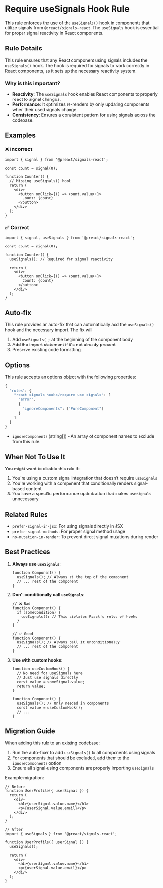 # Require useSignals Hook Rule

This rule enforces the use of the `useSignals()` hook in components that utilize signals from `@preact/signals-react`. The `useSignals` hook is essential for proper signal reactivity in React components.

## Rule Details

This rule ensures that any React component using signals includes the `useSignals()` hook. The hook is required for signals to work correctly in React components, as it sets up the necessary reactivity system.

### Why is this important?

- **Reactivity**: The `useSignals` hook enables React components to properly react to signal changes.
- **Performance**: It optimizes re-renders by only updating components when their used signals change.
- **Consistency**: Ensures a consistent pattern for using signals across the codebase.

## Examples

### ❌ Incorrect

```tsx
import { signal } from '@preact/signals-react';

const count = signal(0);

function Counter() {
  // Missing useSignals() hook
  return (
    <div>
      <button onClick={() => count.value++}>
        Count: {count}
      </button>
    </div>
  );
}
```

### ✅ Correct

```tsx
import { signal, useSignals } from '@preact/signals-react';

const count = signal(0);

function Counter() {
  useSignals(); // Required for signal reactivity
  
  return (
    <div>
      <button onClick={() => count.value++}>
        Count: {count}
      </button>
    </div>
  );
}
```

## Auto-fix

This rule provides an auto-fix that can automatically add the `useSignals()` hook and the necessary import. The fix will:

1. Add `useSignals();` at the beginning of the component body
2. Add the import statement if it's not already present
3. Preserve existing code formatting

## Options

This rule accepts an options object with the following properties:

```ts
{
  "rules": {
    "react-signals-hooks/require-use-signals": [
      "error",
      {
        "ignoreComponents": ["PureComponent"]
      }
    ]
  }
}
```

- `ignoreComponents` (string[]) - An array of component names to exclude from this rule.

## When Not To Use It

You might want to disable this rule if:

1. You're using a custom signal integration that doesn't require `useSignals`
2. You're working with a component that conditionally renders signal-based content
3. You have a specific performance optimization that makes `useSignals` unnecessary

## Related Rules

- `prefer-signal-in-jsx`: For using signals directly in JSX
- `prefer-signal-methods`: For proper signal method usage
- `no-mutation-in-render`: To prevent direct signal mutations during render

## Best Practices

1. **Always use `useSignals`**:

   ```tsx
   function Component() {
     useSignals(); // Always at the top of the component
     // ... rest of the component
   }
   ```

2. **Don't conditionally call `useSignals`**:

   ```tsx
   // ❌ Bad
   function Component() {
     if (someCondition) {
       useSignals(); // This violates React's rules of hooks
     }
   }
   
   // ✅ Good
   function Component() {
     useSignals(); // Always call it unconditionally
     // ... rest of the component
   }
   ```

3. **Use with custom hooks**:

   ```tsx
   function useCustomHook() {
     // No need for useSignals here
     // Just use signals directly
     const value = someSignal.value;
     return value;
   }
   
   function Component() {
     useSignals(); // Only needed in components
     const value = useCustomHook();
     // ...
   }
   ```

## Migration Guide

When adding this rule to an existing codebase:

1. Run the auto-fixer to add `useSignals()` to all components using signals
2. For components that should be excluded, add them to the `ignoreComponents` option
3. Ensure all signal-using components are properly importing `useSignals`

Example migration:

```tsx
// Before
function UserProfile({ userSignal }) {
  return (
    <div>
      <h1>{userSignal.value.name}</h1>
      <p>{userSignal.value.email}</p>
    </div>
  );
}

// After
import { useSignals } from '@preact/signals-react';

function UserProfile({ userSignal }) {
  useSignals();
  
  return (
    <div>
      <h1>{userSignal.value.name}</h1>
      <p>{userSignal.value.email}</p>
    </div>
  );
}
```
